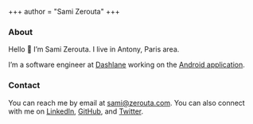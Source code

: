 +++
author = "Sami Zerouta"
+++
### About
Hello 👋 I’m Sami Zerouta. I live in Antony, Paris area.

I’m a software engineer at [Dashlane](https://www.dashlane.com) working on the [Android application](https://play.google.com/store/apps/details?id=com.dashlane).

### Contact
You can reach me by email at sami@zerouta.com. You can also connect with me on [LinkedIn](https://linkedin.com/in/samizerouta), [GitHub](http://github.com/samizerouta), and [Twitter](https://twitter.com/samizerouta).
